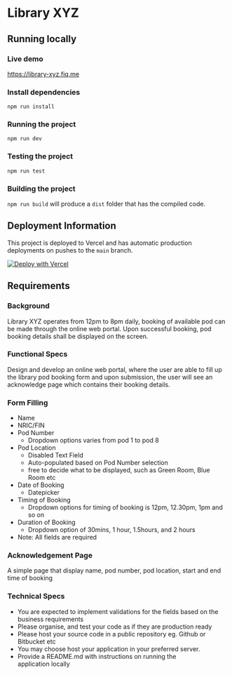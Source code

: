 # Library XYZ

## Running locally
### Live demo
https://library-xyz.fiq.me

### Install dependencies 
`npm run install`

### Running the project
`npm run dev`

### Testing the project
`npm run test`

### Building the project
`npm run build` will produce a `dist` folder that has the compiled code.

## Deployment Information
This project is deployed to Vercel and has automatic production deployments on pushes to the `main` branch.

[![Deploy with Vercel](https://vercel.com/button)](https://vercel.com/new/clone?repository-url=https%3A%2F%2Fgithub.com%2Fiamfeek%2Flibrary-xyz)

## Requirements

### Background

Library XYZ operates from 12pm to 8pm daily, booking of available pod can be made through the online web portal. Upon successful booking, pod booking details shall be displayed on the screen.

### Functional Specs

Design and develop an online web portal, where the user are able to fill up the library pod booking form and upon submission, the user will see an acknowledge page which contains their booking details.

### Form Filling

- Name
- NRIC/FIN
- Pod Number
  - Dropdown options varies from pod 1 to pod 8
- Pod Location
  - Disabled Text Field
  - Auto-populated based on Pod Number selection
  - free to decide what to be displayed, such as Green Room, Blue Room etc
- Date of Booking
  - Datepicker
- Timing of Booking
  - Dropdown options for timing of booking is 12pm, 12.30pm, 1pm and so on
- Duration of Booking
  - Dropdown option of 30mins, 1 hour, 1.5hours, and 2 hours
- Note: All fields are required

### Acknowledgement Page
A simple page that display name, pod number, pod location, start and end time of booking

### Technical Specs

- You are expected to implement validations for the fields based on the business requirements
- Please organise, and test your code as if they are production ready
- Please host your source code in a public repository eg. Github or Bitbucket etc
- You may choose host your application in your preferred server.
- Provide a README.md with instructions on running the application locally